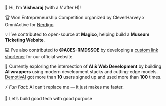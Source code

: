 👋 Hi, I’m **Vishvaraj** (with a *V* after H)!

🏆 Won Entrepreneurship Competition organized by CleverHarvey x OmniActive for [Nerdigo](https://github.com/VishvarajD/nerdigo) 
 
💡 I’ve contributed to open-source at **Magico**, helping build a **Museum Ticketing Website**.

💻 I’ve also contributed to **@ACES-RMDSSOE** by developing a [custom link shortener](https://github.com/ACES-RMDSSOE/share) for our official website.

🤖 Currently exploring the intersection of **AI & Web Development** by building **AI wrappers** using modern development stacks and cutting-edge models.
   [DemotivAI](https://github.com/VishvarajD/motivai-agent) got more than **10** users signed up and used more than **100** times.

⚡ *Fun Fact:* AI can’t replace me — it just makes me faster.

🚀 Let’s build good tech with good purpose

